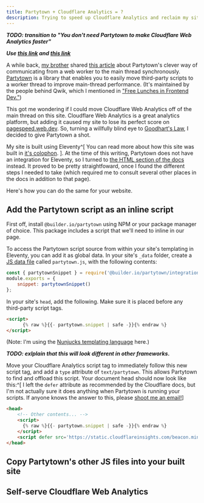 ```yaml
---
title: Partytown + Cloudflare Analytics = ?
description: Trying to speed up Cloudflare Analytics and reclaim my site's vanity four-100's Pagespeed score
---
```


**_TODO: transition to "You don't need Partytown to make Cloudflare Web Analytics faster"_**

**_Use [this link](https://without-partytown.tylermercer.pages.dev/) and [this link](https://add-partytown.tylermercer.pages.dev/)_**

A while back, [my brother](https://danmercer.net) shared
[this article](https://dev.to/adamdbradley/how-partytown-s-sync-communication-works-4244)
about Partytown's clever way of communicating from a web worker to the main
thread synchronously. [Partytown](https://partytown.builder.io/) is a library
that enables you to easily move third-party scripts to a worker thread to
improve main-thread performance. (It's maintained by the people behind Qwik,
which I mentioned in
["Free Lunches in Frontend Dev."](https://tylermercer.net/posts/software/free-lunches/))

This got me wondering if I could move Cloudflare Web Analytics off of the main
thread on this site. Cloudflare Web Analytics is a great analytics platform, but
adding it caused my site to lose its perfect score on
[pagespeed.web.dev](https://pagespeed.web.dev). So, turning a willfully blind
eye to [Goodhart's Law](https://en.wikipedia.org/wiki/Goodhart%27s_law), I
decided to give Partytown a shot.

My site is built using Eleventy^[ You can read more about how this site was
built in [it's colophon](/colophon/). ]. At the time of this writing, Partytown
does not have an integration for Eleventy, so I turned to
[the HTML section of the docs](https://partytown.builder.io/html) instead. It
proved to be pretty straightfoward, once I found the different steps I needed to
take (which required me to consult several other places in the docs in addition
to that page).

Here's how you can do the same for your website.

## Add the Partytown script as an inline script

First off, install `@builder.io/partytown` using NPM or your package manager of
choice. This package includes a script that we'll need to inline in our page.

To access the Partytown script source from within your site's templating in
Eleventy, you can add it as global data. In your site's `_data` folder, create a
[JS data file](https://www.11ty.dev/docs/data-js/) called `partytown.js`, with
the following contents:

```js
const { partytownSnippet } = require('@builder.io/partytown/integration');
module.exports = {
    snippet: partytownSnippet()
};
```

In your site's `head`, add the following. Make sure it is placed before any third-party script tags.

```html
<script>
      {% raw %}{{- partytown.snippet | safe -}}{% endraw %}
</script>
```

(Note: I'm using the
[Nunjucks templating language](https://www.11ty.dev/docs/languages/nunjucks/)
here.)

**_TODO: exlplain that this will look different in other frameworks._**

Move your Cloudflare Analytics script tag to immediately follow this new script
tag, and add a `type` attribute of `text/partytown`. This allows Partytown to
find and offload this script. Your document head should now look like this:^[ I
left the `defer` attribute as recommended by the Cloudflare docs, but I'm not
actually sure it does anything when Partytown is running your scripts. If anyone
knows the answer to this, please [shoot me an email!](/contact/)]

```html
<head>
    <!-- Other contents... -->
    <script>
      {% raw %}{{- partytown.snippet | safe -}}{% endraw %}
    </script>
    <script defer src='https://static.cloudflareinsights.com/beacon.min.js' data-cf-beacon='{"token": "..."}'></script>
</head>
```

## Copy Partytown's other JS files into your built site

## Self-serve Cloudflare Web Analytics
